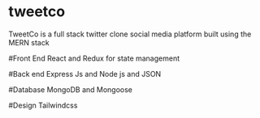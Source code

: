 # tweetco
TweetCo is a full stack twitter clone social media platform built using the MERN stack

#Front End
React and Redux for state management 

#Back end
Express Js and Node js and JSON

#Database
MongoDB and Mongoose

#Design 
Tailwindcss


